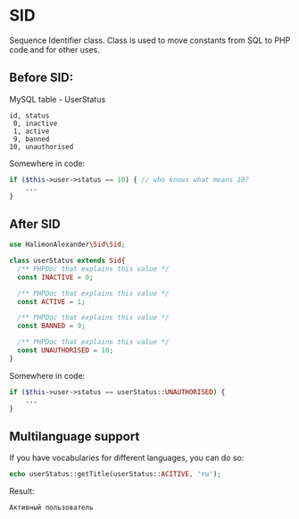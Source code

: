 # SID

Sequence Identifier class.
Class is used to move constants from SQL to PHP code and for other uses.

## Before SID:

MySQL table - UserStatus
```
id, status
 0, inactive
 1, active
 9, banned
10, unauthorised
```
Somewhere in code:
```php
if ($this->user->status == 10) { // who knows what means 10?
    ...
}
```

## After SID

```php
use HalimonAlexander\Sid\Sid;

class userStatus extends Sid{
  /** PHPDoc that explains this value */
  const INACTIVE = 0;

  /** PHPDoc that explains this value */
  const ACTIVE = 1;

  /** PHPDoc that explains this value */
  const BANNED = 9;

  /** PHPDoc that explains this value */
  const UNAUTHORISED = 10;
}
```

Somewhere in code:
```php
if ($this->user->status == userStatus::UNAUTHORISED) {
    ...
}
```

## Multilanguage support

If you have vocabularies for different languages, you can do so:
```php
echo userStatus::getTitle(userStatus::ACITIVE, 'ru');
```

Result:
```
Активный пользователь
```